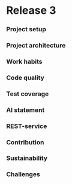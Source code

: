 # Release 3

### Project setup

### Project architecture

### Work habits

### Code quality

### Test coverage

### AI statement

### REST-service

### Contribution

### Sustainability

### Challenges
